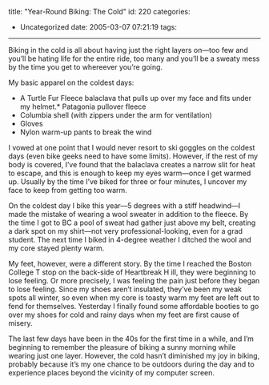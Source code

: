 title: "Year-Round Biking: The Cold"
id: 220
categories:
  - Uncategorized
date: 2005-03-07 07:21:19
tags:
---

 Biking in the cold is all about having just the right layers on—too few and
  you’ll be hating life for the entire ride, too many and you’ll be a sweaty
  mess by the time you get to whereever you’re going.

 My basic apparel on the coldest days:

*   A Turtle Fur Fleece balaclava that pulls up over my face and fits under
    my helmet.*   Patagonia pullover fleece
*   Columbia shell (with zippers under the arm for ventilation)
*   Gloves
*   Nylon warm-up pants to break the wind

 I vowed at one point that I would never resort to ski goggles on the coldest
  days (even bike geeks need to have some limits). However, if the rest of my
  body is covered, I’ve found that the balaclava creates a narrow slit for heat
  to escape, and this is enough to keep my eyes warm—once I get warmed up. Usually
  by the time I’ve biked for three or four minutes, I uncover my face to keep
  from getting too warm.

 On the coldest day I bike this year—5 degrees with a stiff headwind—I made
  the mistake of wearing a wool sweater in addition to the fleece. By the time
  I got to BC a pool of sweat had gather just above my belt, creating a dark
  spot on my shirt—not very professional-looking, even for a grad student. The
  next time I biked in 4-degree weather I ditched the wool and my core stayed
  plenty warm.

 My feet, however, were a different story. By the time I reached the Boston
  College T stop on the back-side of Heartbreak H ill, they were beginning to
  lose feeling. Or more precisely, I was feeling the pain just before they began
  to lose feeling. Since my shoes aren’t insulated, they’ve been my weak spots
  all winter, so even when my core is toasty warm my feet are left out to fend
  for themselves. Yesterday I finally found some affordable booties to go over
  my shoes for cold and rainy days when my feet are first cause of misery.

 The last few days have been in the 40s for the first time in a while, and
  I’m beginning to remember the pleasure of biking a sunny morning while wearing
  just one layer. However, the cold hasn’t diminished my joy in biking, probably
  because it’s my one chance to be outdoors during the day and to experience
  places beyond the vicinity of my computer screen. 